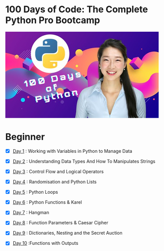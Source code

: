 # 100 Days of Code: The Complete Python Pro Bootcamp

![100 Days Of Code](./images/100days-of-code.jpg)
# Beginner
- [x] [Day 1] : Working with Variables in Python to Manage Data
- [x] [Day 2] : Understanding Data Types And How To Manipulates Strings
- [x] [Day 3] : Control Flow and Logical Operators  
- [x] [Day 4] : Randomisation and Python Lists
- [x] [Day 5] : Python Loops
- [x] [Day 6] : Python Functions & Karel 
- [x] [Day 7] : Hangman   
- [x] [Day 8] : Function Parameters & Caesar Cipher  
- [x] [Day 9] : Dictionaries, Nesting and the Secret Auction
- [x] [Day 10] :Functions with Outputs












<!-- repository Link  -->
[Day 1]:https://github.com/themilon/100-Days-Python/tree/main/Day-01
[Day 2]:https://github.com/themilon/100-Days-Python/tree/main/Day-02
[Day 3]:https://github.com/themilon/100-Days-Python/tree/main/Day-03
[Day 4]:https://github.com/themilon/100-Days-Python/tree/main/Day-04
[Day 5]:https://github.com/themilon/100-Days-Python/tree/main/Day-05
[Day 6]:https://github.com/themilon/100-Days-Python/tree/main/Day-06
[Day 7]:https://github.com/themilon/100-Days-Python/tree/main/Day-07
[Day 8]:https://github.com/themilon/100-Days-Python/tree/main/Day-08
[Day 9]:https://github.com/themilon/100-Days-Python/tree/main/Day-09
[Day 10]:https://github.com/themilon/100-Days-Python/tree/main/Day-10